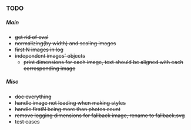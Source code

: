 ### TODO
##### Main
- ~~get rid of eval~~
- ~~normalizing(by width) and scaling images~~
- ~~first N images in log~~
- ~~independent images' objects~~
  - ~~print dimensions for each image, text should be aligned with each corresponding image~~
##### Misc
- ~~doc everything~~
- ~~handle image not loading when making styles~~
- ~~handle firstN being more than photos count~~
- ~~remove logging dimensions for fallback image, rename to fallback.svg~~
- ~~test cases~~
